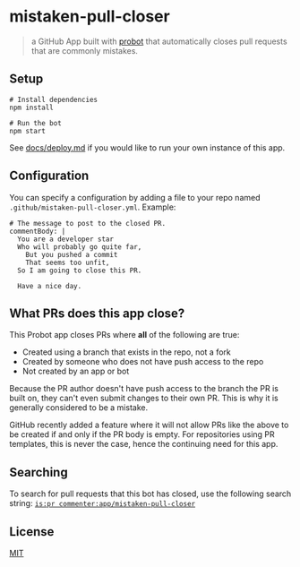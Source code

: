 # mistaken-pull-closer

> a GitHub App built with [probot](https://github.com/probot/probot) that automatically closes pull requests that are commonly mistakes.

## Setup

```
# Install dependencies
npm install

# Run the bot
npm start
```

See [docs/deploy.md](docs/deploy.md) if you would like to run your own instance of this app.

## Configuration

You can specify a configuration by adding a file to your repo named
`.github/mistaken-pull-closer.yml`.  Example:
```
# The message to post to the closed PR.
commentBody: |
  You are a developer star
  Who will probably go quite far,
    But you pushed a commit
    That seems too unfit,
  So I am going to close this PR.

  Have a nice day.
```

## What PRs does this app close?

This Probot app closes PRs where **all** of the following are true:

* Created using a branch that exists in the repo, not a fork
* Created by someone who does not have push access to the repo
* Not created by an app or bot

Because the PR author doesn't have push access to the branch the PR is built on, they can't even submit changes to their own PR. This is why it is generally considered to be a mistake.

GitHub recently added a feature where it will not allow PRs like the above to be created if and only if the PR body is empty. For repositories using PR templates, this is never the case, hence the continuing need for this app.

## Searching

To search for pull requests that this bot has closed, use the following search string: [`is:pr commenter:app/mistaken-pull-closer`](https://github.com/search?utf8=✓&q=is%3Apr+commenter%3Aapp%2Fmistaken-pull-closer&type=)

## License

[MIT](LICENSE.md)

